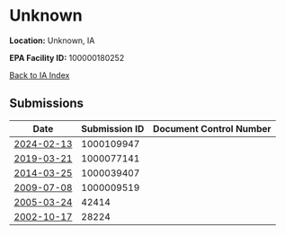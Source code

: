 # Unknown

**Location:** Unknown, IA

**EPA Facility ID:** 100000180252

[Back to IA Index](../../index.md)

## Submissions

| Date | Submission ID | Document Control Number |
|------|--------------|-------------------------|
| [2024-02-13](submissions/1000109947.md) | 1000109947 |  |
| [2019-03-21](submissions/1000077141.md) | 1000077141 |  |
| [2014-03-25](submissions/1000039407.md) | 1000039407 |  |
| [2009-07-08](submissions/1000009519.md) | 1000009519 |  |
| [2005-03-24](submissions/42414.md) | 42414 |  |
| [2002-10-17](submissions/28224.md) | 28224 |  |
